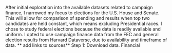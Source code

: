 After initial exploration into the available datasets related to campaign finance, I narrowed my focus to elections for the U.S. House and Senate. This will allow for comparison of spending and results when top two candidates are held constant, which means excluding Presidential races. I chose to study federal elections because the data is readily available and uniform. I opted to use campaign finance data from the FEC and general election results from Harvard Dataverse, due to availability and timeframe of data. 
** add links to sources**
Step 1: Download data. 
Financial 